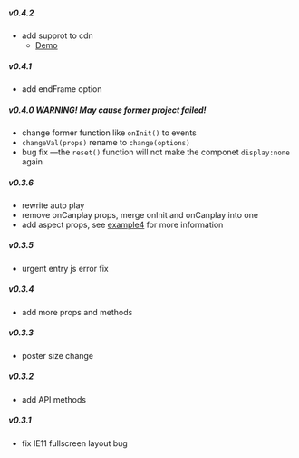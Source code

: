 ##### v0.4.2

- add supprot to cdn
  - [Demo](https://github.com/iapYang/vue-video-module/blob/master/demo/index.html)

##### v0.4.1

- add endFrame option

##### v0.4.0 WARNING! May cause former project failed!

- change former function like `onInit()` to events
- `changeVal(props)` rename to `change(options)`
- bug fix —the `reset()`  function will not make the componet `display:none` again

##### v0.3.6

- rewrite auto play
- remove onCanplay props, merge onInit and onCanplay into one
- add aspect props, see [example4](https://github.com/iapYang/vue-video-module/blob/master/dev/component/example/04-aspect.vue) for more information

##### v0.3.5

- urgent entry js error fix

##### v0.3.4

- add more props and methods

##### v0.3.3

- poster size change

##### v0.3.2

- add API methods

##### v0.3.1

- fix IE11 fullscreen layout bug